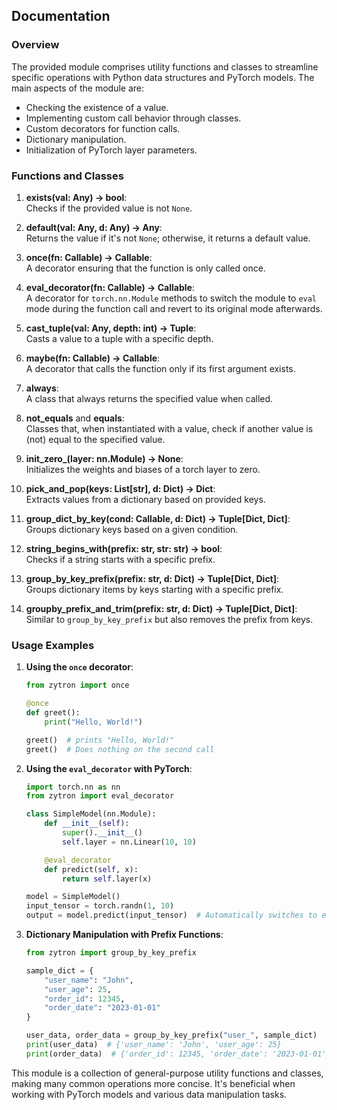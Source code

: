 ## Documentation

### Overview

The provided module comprises utility functions and classes to streamline specific operations with Python data structures and PyTorch models. The main aspects of the module are:

- Checking the existence of a value.
- Implementing custom call behavior through classes.
- Custom decorators for function calls.
- Dictionary manipulation.
- Initialization of PyTorch layer parameters.

### Functions and Classes

1. **exists(val: Any) -> bool**:  
   Checks if the provided value is not `None`.

2. **default(val: Any, d: Any) -> Any**:  
   Returns the value if it's not `None`; otherwise, it returns a default value.

3. **once(fn: Callable) -> Callable**:  
   A decorator ensuring that the function is only called once.

4. **eval_decorator(fn: Callable) -> Callable**:  
   A decorator for `torch.nn.Module` methods to switch the module to `eval` mode during the function call and revert to its original mode afterwards.

5. **cast_tuple(val: Any, depth: int) -> Tuple**:  
   Casts a value to a tuple with a specific depth.

6. **maybe(fn: Callable) -> Callable**:  
   A decorator that calls the function only if its first argument exists.

7. **always**:  
   A class that always returns the specified value when called.

8. **not_equals** and **equals**:  
   Classes that, when instantiated with a value, check if another value is (not) equal to the specified value.

9. **init_zero_(layer: nn.Module) -> None**:  
   Initializes the weights and biases of a torch layer to zero.

10. **pick_and_pop(keys: List[str], d: Dict) -> Dict**:  
   Extracts values from a dictionary based on provided keys.

11. **group_dict_by_key(cond: Callable, d: Dict) -> Tuple[Dict, Dict]**:  
   Groups dictionary keys based on a given condition.

12. **string_begins_with(prefix: str, str: str) -> bool**:  
   Checks if a string starts with a specific prefix.

13. **group_by_key_prefix(prefix: str, d: Dict) -> Tuple[Dict, Dict]**:  
   Groups dictionary items by keys starting with a specific prefix.

14. **groupby_prefix_and_trim(prefix: str, d: Dict) -> Tuple[Dict, Dict]**:  
   Similar to `group_by_key_prefix` but also removes the prefix from keys.

### Usage Examples

1. **Using the `once` decorator**:

    ```python
    from zytron import once

    @once
    def greet():
        print("Hello, World!")

    greet()  # prints "Hello, World!"
    greet()  # Does nothing on the second call
    ```

2. **Using the `eval_decorator` with PyTorch**:

    ```python
    import torch.nn as nn
    from zytron import eval_decorator

    class SimpleModel(nn.Module):
        def __init__(self):
            super().__init__()
            self.layer = nn.Linear(10, 10)

        @eval_decorator
        def predict(self, x):
            return self.layer(x)

    model = SimpleModel()
    input_tensor = torch.randn(1, 10)
    output = model.predict(input_tensor)  # Automatically switches to eval mode and back
    ```

3. **Dictionary Manipulation with Prefix Functions**:

    ```python
    from zytron import group_by_key_prefix
    
    sample_dict = {
        "user_name": "John",
        "user_age": 25,
        "order_id": 12345,
        "order_date": "2023-01-01"
    }

    user_data, order_data = group_by_key_prefix("user_", sample_dict)
    print(user_data)  # {'user_name': 'John', 'user_age': 25}
    print(order_data)  # {'order_id': 12345, 'order_date': '2023-01-01'}
    ```

This module is a collection of general-purpose utility functions and classes, making many common operations more concise. It's beneficial when working with PyTorch models and various data manipulation tasks.